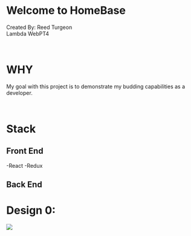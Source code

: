 # Welcome to HomeBase
Created By: Reed Turgeon <br>
Lambda WebPT4

<br>

# WHY
My goal with this project is to demonstrate my budding capabilities as a developer. 

<br>

# Stack

## Front End
-React
-Redux

## Back End


# Design 0:
<img src='/images/HomeBase_Desktop_Design0.png'>






